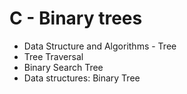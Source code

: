 # C - Binary trees

* Data Structure and Algorithms - Tree
* Tree Traversal
* Binary Search Tree
* Data structures: Binary Tree

